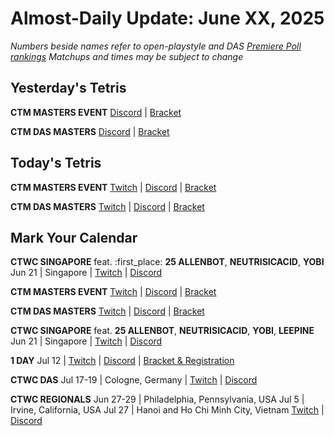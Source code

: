 # Almost-Daily Update: June XX, 2025
*Numbers beside names refer to open-playstyle and DAS [Premiere Poll rankings](https://premierepoll.wordpress.com/)*
*Matchups and times may be subject to change*

## Yesterday's Tetris
**CTM MASTERS EVENT**
[Discord](https://go.ctm.gg/discord)  |  [Bracket](https://go.ctm.gg/event/ctm-june-2025/masters-event/)

**CTM DAS MASTERS**
[Discord](https://go.ctm.gg/discord)  |  [Bracket](https://go.ctm.gg/event/ctm-das-masters-june-2025/das-masters/)


## Today's Tetris
**CTM MASTERS EVENT**
[Twitch](https://twitch.tv/monthlytetris)  |  [Discord](https://go.ctm.gg/discord)  |  [Bracket](https://go.ctm.gg/event/ctm-june-2025/masters-event/)

**CTM DAS MASTERS**
[Twitch](https://twitch.tv/monthlytetris)  |  [Discord](https://go.ctm.gg/discord)  |  [Bracket](https://go.ctm.gg/event/ctm-das-masters-june-2025/das-masters/)

## Mark Your Calendar
**CTWC SINGAPORE**
feat. :first_place: **25 ALLENBOT**, **NEUTRISICACID**, **YOBI**
Jun 21  |  Singapore  |  [Twitch](https://www.twitch.tv/classictetris)  |  [Discord](https://tinyurl.com/ctwcdiscord)

**CTM MASTERS EVENT**
[Twitch](https://twitch.tv/monthlytetris)  |  [Discord](https://go.ctm.gg/discord)  |  [Bracket](https://go.ctm.gg/event/ctm-june-2025/masters-event/)

**CTM DAS MASTERS**
[Twitch](https://twitch.tv/monthlytetris)  |  [Discord](https://go.ctm.gg/discord)  |  [Bracket](https://go.ctm.gg/event/ctm-das-masters-june-2025/das-masters/)


**CTWC SINGAPORE**
feat. **25 ALLENBOT**, **NEUTRISICACID**, **YOBI**, **LEEPINE**
Jun 21  |  Singapore  |  [Twitch](https://www.twitch.tv/classictetris)  |  [Discord](https://tinyurl.com/ctwcdiscord)

**1 DAY**
Jul 12  |  [Twitch](https://twitch.tv/pumpyheart)  |  [Discord](https://discord.gg/MPKaJAZ9YE)  |  [Bracket & Registration](https://start.gg/1-day)

**CTWC DAS**
Jul 17-19  |  Cologne, Germany  |  [Twitch](https://www.twitch.tv/classictetris)  |  [Discord](https://tinyurl.com/ctwcdiscord)

**CTWC REGIONALS**
Jun 27-29  |  Philadelphia, Pennsylvania, USA
Jul 5  |  Irvine, California, USA
Jul 27  |  Hanoi and Ho Chi Minh City, Vietnam
[Twitch](https://www.twitch.tv/classictetris)  |  [Discord](https://tinyurl.com/ctwcdiscord)
